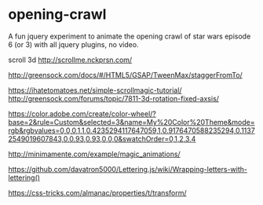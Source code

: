 # opening-crawl
A fun jquery experiment to animate the opening crawl of star wars episode 6 (or 3) with all jquery plugins, no video. 



scroll 3d 
http://scrollme.nckprsn.com/

http://greensock.com/docs/#/HTML5/GSAP/TweenMax/staggerFromTo/

https://ihatetomatoes.net/simple-scrollmagic-tutorial/
http://greensock.com/forums/topic/7811-3d-rotation-fixed-axsis/

https://color.adobe.com/create/color-wheel/?base=2&rule=Custom&selected=3&name=My%20Color%20Theme&mode=rgb&rgbvalues=0,0,0,1,1,0.4235294117647059,1,0.9176470588235294,0.11372549019607843,0,0.93,0.93,0,0,0&swatchOrder=0,1,2,3,4

http://minimamente.com/example/magic_animations/

https://github.com/davatron5000/Lettering.js/wiki/Wrapping-letters-with-lettering()

https://css-tricks.com/almanac/properties/t/transform/